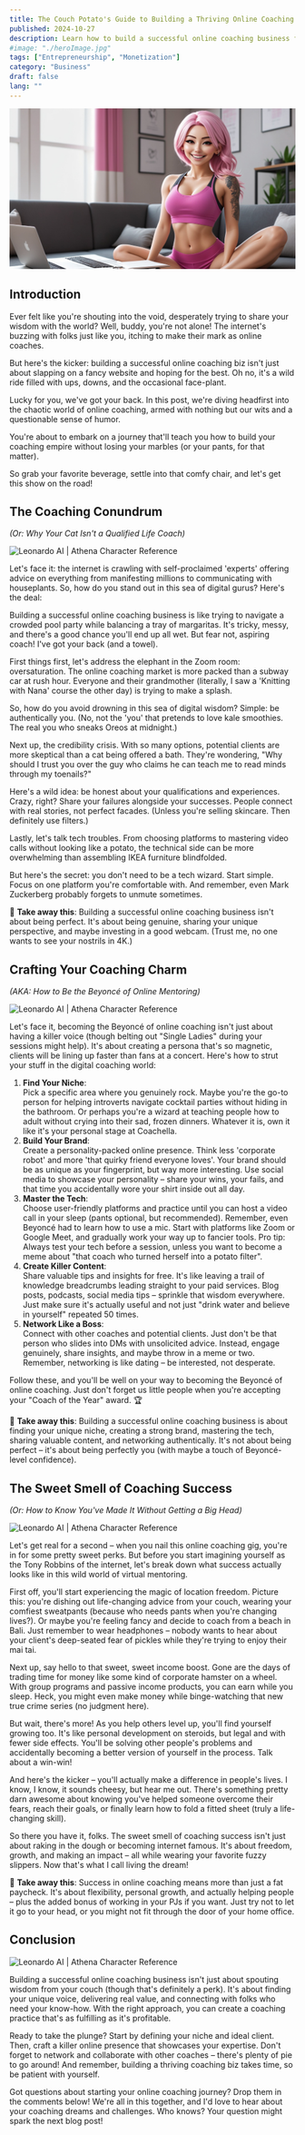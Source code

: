 ```yaml
---
title: The Couch Potato's Guide to Building a Thriving Online Coaching Empire
published: 2024-10-27
description: Learn how to build a successful online coaching business from your couch. Get practical tips and real-world strategies to start your coaching empire today.
#image: "./heroImage.jpg"
tags: ["Entrepreneurship", "Monetization"]
category: "Business"
draft: false
lang: ""
---
```


![Hero Image](./heroImage.jpg)

## Introduction

Ever felt like you're shouting into the void, desperately trying to share your wisdom with the world? Well, buddy, you're not alone! The internet's buzzing with folks just like you, itching to make their mark as online coaches.

But here's the kicker: building a successful online coaching biz isn't just about slapping on a fancy website and hoping for the best. Oh no, it's a wild ride filled with ups, downs, and the occasional face-plant.

Lucky for you, we've got your back. In this post, we're diving headfirst into the chaotic world of online coaching, armed with nothing but our wits and a questionable sense of humor.

You're about to embark on a journey that'll teach you how to build your coaching empire without losing your marbles (or your pants, for that matter).


So grab your favorite beverage, settle into that comfy chair, and let's get this show on the road!

## The Coaching Conundrum

_(Or: Why Your Cat Isn't a Qualified Life Coach)_

![Leonardo AI | Athena Character Reference](https://res-4.cloudinary.com/ddicetqs5/image/upload/f_auto,fl_force_strip,q_auto:best/v1/wayfinder-ghost-blog/coaching-conundrum)

Let's face it: the internet is crawling with self-proclaimed 'experts' offering advice on everything from manifesting millions to communicating with houseplants. So, how do you stand out in this sea of digital gurus? Here's the deal:

Building a successful online coaching business is like trying to navigate a crowded pool party while balancing a tray of margaritas. It's tricky, messy, and there's a good chance you'll end up all wet. But fear not, aspiring coach! I've got your back (and a towel).

First things first, let's address the elephant in the Zoom room: oversaturation. The online coaching market is more packed than a subway car at rush hour. Everyone and their grandmother (literally, I saw a 'Knitting with Nana' course the other day) is trying to make a splash.

So, how do you avoid drowning in this sea of digital wisdom? Simple: be authentically you. (No, not the 'you' that pretends to love kale smoothies. The real you who sneaks Oreos at midnight.)

Next up, the credibility crisis. With so many options, potential clients are more skeptical than a cat being offered a bath. They're wondering, "Why should I trust you over the guy who claims he can teach me to read minds through my toenails?"

Here's a wild idea: be honest about your qualifications and experiences. Crazy, right? Share your failures alongside your successes. People connect with real stories, not perfect facades. (Unless you're selling skincare. Then definitely use filters.)

Lastly, let's talk tech troubles. From choosing platforms to mastering video calls without looking like a potato, the technical side can be more overwhelming than assembling IKEA furniture blindfolded.

But here's the secret: you don't need to be a tech wizard. Start simple. Focus on one platform you're comfortable with. And remember, even Mark Zuckerberg probably forgets to unmute sometimes.

🔆 **Take away this**: Building a successful online coaching business isn't about being perfect. It's about being genuine, sharing your unique perspective, and maybe investing in a good webcam. (Trust me, no one wants to see your nostrils in 4K.)

## Crafting Your Coaching Charm

_(AKA: How to Be the Beyoncé of Online Mentoring)_

![Leonardo AI | Athena Character Reference](https://res-1.cloudinary.com/ddicetqs5/image/upload/f_auto,fl_force_strip,q_auto:best/v1/wayfinder-ghost-blog/coaching-charm)

Let's face it, becoming the Beyoncé of online coaching isn't just about having a killer voice (though belting out "Single Ladies" during your sessions might help). It's about creating a persona that's so magnetic, clients will be lining up faster than fans at a concert. Here's how to strut your stuff in the digital coaching world:

1. **Find Your Niche**:  
   Pick a specific area where you genuinely rock. Maybe you're the go-to person for helping introverts navigate cocktail parties without hiding in the bathroom. Or perhaps you're a wizard at teaching people how to adult without crying into their sad, frozen dinners. Whatever it is, own it like it's your personal stage at Coachella.
2. **Build Your Brand**:  
   Create a personality-packed online presence. Think less 'corporate robot' and more 'that quirky friend everyone loves'. Your brand should be as unique as your fingerprint, but way more interesting. Use social media to showcase your personality – share your wins, your fails, and that time you accidentally wore your shirt inside out all day.
3. **Master the Tech**:  
   Choose user-friendly platforms and practice until you can host a video call in your sleep (pants optional, but recommended). Remember, even Beyoncé had to learn how to use a mic. Start with platforms like Zoom or Google Meet, and gradually work your way up to fancier tools. Pro tip: Always test your tech before a session, unless you want to become a meme about "that coach who turned herself into a potato filter".
4. **Create Killer Content**:  
   Share valuable tips and insights for free. It's like leaving a trail of knowledge breadcrumbs leading straight to your paid services. Blog posts, podcasts, social media tips – sprinkle that wisdom everywhere. Just make sure it's actually useful and not just "drink water and believe in yourself" repeated 50 times.
5. **Network Like a Boss**:  
   Connect with other coaches and potential clients. Just don't be that person who slides into DMs with unsolicited advice. Instead, engage genuinely, share insights, and maybe throw in a meme or two. Remember, networking is like dating – be interested, not desperate.

Follow these, and you'll be well on your way to becoming the Beyoncé of online coaching. Just don't forget us little people when you're accepting your "Coach of the Year" award. 🏆

🔆 **Take away this**: Building a successful online coaching business is about finding your unique niche, creating a strong brand, mastering the tech, sharing valuable content, and networking authentically. It's not about being perfect – it's about being perfectly you (with maybe a touch of Beyoncé-level confidence).

## The Sweet Smell of Coaching Success

_(Or: How to Know You've Made It Without Getting a Big Head)_

![Leonardo AI | Athena Character Reference](https://res-1.cloudinary.com/ddicetqs5/image/upload/f_auto,fl_force_strip,q_auto:best/v1/wayfinder-ghost-blog/smell-of-coaching-success)

Let's get real for a second – when you nail this online coaching gig, you're in for some pretty sweet perks. But before you start imagining yourself as the Tony Robbins of the internet, let's break down what success actually looks like in this wild world of virtual mentoring.

First off, you'll start experiencing the magic of location freedom. Picture this: you're dishing out life-changing advice from your couch, wearing your comfiest sweatpants (because who needs pants when you're changing lives?). Or maybe you're feeling fancy and decide to coach from a beach in Bali. Just remember to wear headphones – nobody wants to hear about your client's deep-seated fear of pickles while they're trying to enjoy their mai tai.

Next up, say hello to that sweet, sweet income boost. Gone are the days of trading time for money like some kind of corporate hamster on a wheel. With group programs and passive income products, you can earn while you sleep. Heck, you might even make money while binge-watching that new true crime series (no judgment here).

But wait, there's more! As you help others level up, you'll find yourself growing too. It's like personal development on steroids, but legal and with fewer side effects. You'll be solving other people's problems and accidentally becoming a better version of yourself in the process. Talk about a win-win!

And here's the kicker – you'll actually make a difference in people's lives. I know, I know, it sounds cheesy, but hear me out. There's something pretty darn awesome about knowing you've helped someone overcome their fears, reach their goals, or finally learn how to fold a fitted sheet (truly a life-changing skill).

So there you have it, folks. The sweet smell of coaching success isn't just about raking in the dough or becoming internet famous. It's about freedom, growth, and making an impact – all while wearing your favorite fuzzy slippers. Now that's what I call living the dream!

🔆 **Take away this**: Success in online coaching means more than just a fat paycheck. It's about flexibility, personal growth, and actually helping people – plus the added bonus of working in your PJs if you want. Just try not to let it go to your head, or you might not fit through the door of your home office.

## Conclusion

![Leonardo AI | Athena Character Reference](https://res-2.cloudinary.com/ddicetqs5/image/upload/f_auto,fl_force_strip,q_auto:best/v1/wayfinder-ghost-blog/coaching-conclusion)

Building a successful online coaching business isn't just about spouting wisdom from your couch (though that's definitely a perk). It's about finding your unique voice, delivering real value, and connecting with folks who need your know-how. With the right approach, you can create a coaching practice that's as fulfilling as it's profitable.

Ready to take the plunge? Start by defining your niche and ideal client. Then, craft a killer online presence that showcases your expertise. Don't forget to network and collaborate with other coaches – there's plenty of pie to go around! And remember, building a thriving coaching biz takes time, so be patient with yourself.

Got questions about starting your online coaching journey? Drop them in the comments below! We're all in this together, and I'd love to hear about your coaching dreams and challenges. Who knows? Your question might spark the next blog post!
